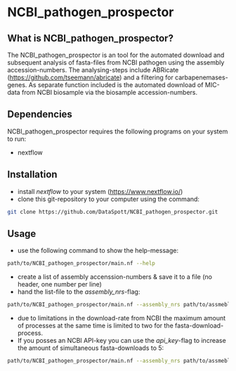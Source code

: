 # NCBI_pathogen_prospector

## What is NCBI_pathogen_prospector?

The NCBI_pathogen_prospector is an tool for the automated download and subsequent analysis of fasta-files from NCBI pathogen using the assembly accession-numbers. The analysing-steps include ABRicate (https://github.com/tseemann/abricate) and a filtering for carbapenemases-genes. 
As separate function included is the automated download of MIC-data from NCBI biosample via the biosample accession-numbers.

## Dependencies

NCBI_pathogen_prospector requires the following programs on your system to run:
* nextflow

## Installation

* install *nextflow* to your system (https://www.nextflow.io/)
* clone this git-repository to your computer using the command:
```bash
git clone https://github.com/DataSpott/NCBI_pathogen_prospector.git
```

## Usage

* use the following command to show the help-message:
```bash
path/to/NCBI_pathogen_prospector/main.nf --help
```
* create a list of assembly accenssion-numbers & save it to a file (no header, one number per line)
* hand the list-file to the *assembly_nrs*-flag:
```bash
path/to/NCBI_pathogen_prospector/main.nf --assembly_nrs path/to/assmebly_nr_list.file
```

* due to limitations in the download-rate from NCBI the maximum amount of processes at the same time is limited to two for the fasta-download-process.
* If you posses an NCBI API-key you can use the *api_key*-flag to increase the amount of simultaneous fasta-downloads to 5:
```bash
path/to/NCBI_pathogen_prospector/main.nf --assembly_nrs path/to/assmebly_nr_list.file --api_key "your_api_key"
```
